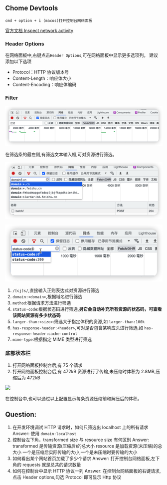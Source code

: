## Chome Devtools

    cmd + option + i (macos)打开控制台网络面板

[官方文档 Inspect network activity](https://developer.chrome.com/docs/devtools/network/#search)

### Header Options

在网络面板中,右键点击`Header Options`,可在网络面板中显示更多选项列。
建议添加以下选项

- Protocol：HTTP 协议版本号
- Content-Length：响应体大小
- Content-Encoding：响应体编码

### Filter

![filter](./images/filter.png)

在筛选条的最左侧,有筛选文本输入框,可对资源进行筛选。

![domain](./images/domain.png)

![statusCode](./images/statusCode.png)

1. `/[cj]s/`,直接输入正则表达式对资源进行筛选
2. `domain:<domain>`,根据域名进行筛选
3. `method`:根据请求方法进行筛选
4. `status-code`:根据状态码进行筛选,**另它会自动补充所有资源的状态码，可查看该网站资源有多少状态码**
5. `larger-than:<size>`:筛选大于指定体积的资源,如 `larger-than:100k`
6. `has-response-header:<header>`,可对是否包含某响应头进行筛选,如 `has-response-header:cache-control`
7. `mime-type`:根据指定 MIME 类型进行筛选

### 底部状态栏

1. 打开网络面板控制台后,有 75 个请求
2. 打开网络面板控制台后,有 472kB 资源进行了传输,未压缩时体积为 2.8MB,压缩后为 472kB

![]('./images/checkSize.png')

在控制台中,也可以通过以上配置显示每条资源压缩前和解压后的体积。

## Question:

1. 在开发环境调试 HTTP 请求时，如何只筛选出 localhost 上的所有请求
   Answer:
   使用 `domain:localhost`
2. 控制台左下角，transformed size 与 resource size 有何区别
   Answer:
   transformed 是传输资源(压缩后)的总大小
   resource 是加载资源(未压缩)的总大小
   一个是压缩后实际传输的大小,一个是未压缩时要传输的大小
3. 如何看出某个网站首页加载了多少个请求
   Answer:
   打开控制台网络面板,左下角的 requests 就是总共的请求数量
4. 如何在控制台中显示 HTTP 协议一列
   Answer:
   在控制台网络面板的右键请求,点击 Header options,勾选 Protocol 即可显示 Http 协议
